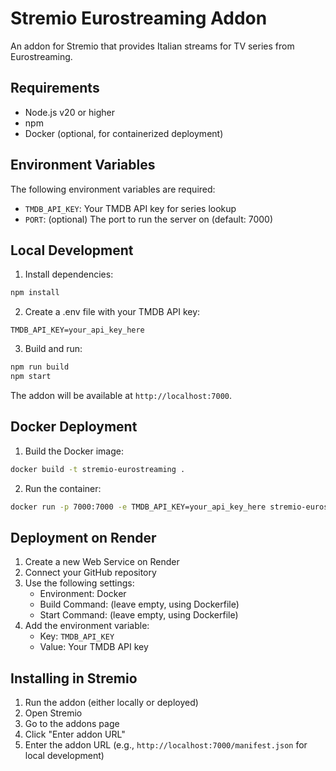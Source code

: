 # Stremio Eurostreaming Addon

An addon for Stremio that provides Italian streams for TV series from Eurostreaming.

## Requirements

- Node.js v20 or higher
- npm
- Docker (optional, for containerized deployment)

## Environment Variables

The following environment variables are required:

- `TMDB_API_KEY`: Your TMDB API key for series lookup
- `PORT`: (optional) The port to run the server on (default: 7000)

## Local Development

1. Install dependencies:
```bash
npm install
```

2. Create a .env file with your TMDB API key:
```
TMDB_API_KEY=your_api_key_here
```

3. Build and run:
```bash
npm run build
npm start
```

The addon will be available at `http://localhost:7000`.

## Docker Deployment

1. Build the Docker image:
```bash
docker build -t stremio-eurostreaming .
```

2. Run the container:
```bash
docker run -p 7000:7000 -e TMDB_API_KEY=your_api_key_here stremio-eurostreaming
```

## Deployment on Render

1. Create a new Web Service on Render
2. Connect your GitHub repository
3. Use the following settings:
   - Environment: Docker
   - Build Command: (leave empty, using Dockerfile)
   - Start Command: (leave empty, using Dockerfile)
4. Add the environment variable:
   - Key: `TMDB_API_KEY`
   - Value: Your TMDB API key

## Installing in Stremio

1. Run the addon (either locally or deployed)
2. Open Stremio
3. Go to the addons page
4. Click "Enter addon URL"
5. Enter the addon URL (e.g., `http://localhost:7000/manifest.json` for local development)
